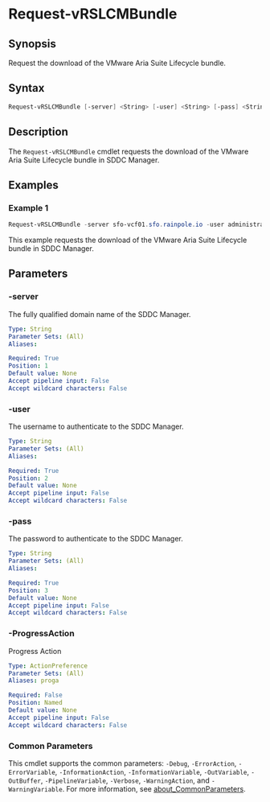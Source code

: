 # Request-vRSLCMBundle

## Synopsis

Request the download of the VMware Aria Suite Lifecycle bundle.

## Syntax

```powershell
Request-vRSLCMBundle [-server] <String> [-user] <String> [-pass] <String> [-ProgressAction <ActionPreference>] [<CommonParameters>]
```

## Description

The `Request-vRSLCMBundle` cmdlet requests the download of the VMware Aria Suite Lifecycle bundle in SDDC Manager.

## Examples

### Example 1

```powershell
Request-vRSLCMBundle -server sfo-vcf01.sfo.rainpole.io -user administrator@vsphere.local -pass VMw@re1!
```

This example requests the download of the VMware Aria Suite Lifecycle bundle in SDDC Manager.

## Parameters

### -server

The fully qualified domain name of the SDDC Manager.

```yaml
Type: String
Parameter Sets: (All)
Aliases:

Required: True
Position: 1
Default value: None
Accept pipeline input: False
Accept wildcard characters: False
```

### -user

The username to authenticate to the SDDC Manager.

```yaml
Type: String
Parameter Sets: (All)
Aliases:

Required: True
Position: 2
Default value: None
Accept pipeline input: False
Accept wildcard characters: False
```

### -pass

The password to authenticate to the SDDC Manager.

```yaml
Type: String
Parameter Sets: (All)
Aliases:

Required: True
Position: 3
Default value: None
Accept pipeline input: False
Accept wildcard characters: False
```

### -ProgressAction

Progress Action

```yaml
Type: ActionPreference
Parameter Sets: (All)
Aliases: proga

Required: False
Position: Named
Default value: None
Accept pipeline input: False
Accept wildcard characters: False
```

### Common Parameters

This cmdlet supports the common parameters: `-Debug`, `-ErrorAction`, `-ErrorVariable`, `-InformationAction`, `-InformationVariable`, `-OutVariable`, `-OutBuffer`, `-PipelineVariable`, `-Verbose`, `-WarningAction`, and `-WarningVariable`. For more information, see [about_CommonParameters](http://go.microsoft.com/fwlink/?LinkID=113216).
